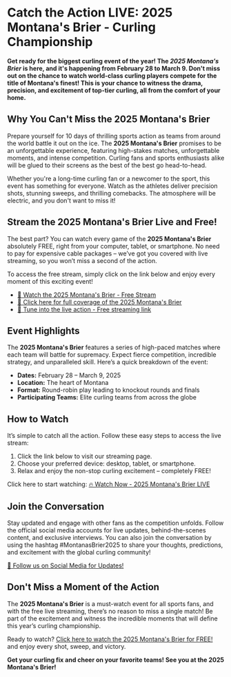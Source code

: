 # Catch the Action LIVE: 2025 Montana's Brier - Curling Championship

**Get ready for the biggest curling event of the year! The _2025 Montana's Brier_ is here, and it's happening from February 28 to March 9. Don't miss out on the chance to watch world-class curling players compete for the title of Montana's finest! This is your chance to witness the drama, precision, and excitement of top-tier curling, all from the comfort of your home.**

## Why You Can't Miss the 2025 Montana's Brier

Prepare yourself for 10 days of thrilling sports action as teams from around the world battle it out on the ice. The **2025 Montana's Brier** promises to be an unforgettable experience, featuring high-stakes matches, unforgettable moments, and intense competition. Curling fans and sports enthusiasts alike will be glued to their screens as the best of the best go head-to-head.

Whether you're a long-time curling fan or a newcomer to the sport, this event has something for everyone. Watch as the athletes deliver precision shots, stunning sweeps, and thrilling comebacks. The atmosphere will be electric, and you don't want to miss it!

## Stream the 2025 Montana's Brier Live and Free!

The best part? You can watch every game of the **2025 Montana's Brier** absolutely FREE, right from your computer, tablet, or smartphone. No need to pay for expensive cable packages – we’ve got you covered with live streaming, so you won’t miss a second of the action.

To access the free stream, simply click on the link below and enjoy every moment of this exciting event!

- [📱 Watch the 2025 Montana's Brier - Free Stream](https://tinyurl.com/livestreamfreeo?st=2025montanasbrier&si=gh)
- [🎥 Click here for full coverage of the 2025 Montana's Brier](https://tinyurl.com/livestreamfreeo?st=2025montanasbrier&si=gh)
- [🧊 Tune into the live action - Free streaming link](https://tinyurl.com/livestreamfreeo?st=2025montanasbrier&si=gh)

## Event Highlights

The **2025 Montana's Brier** features a series of high-paced matches where each team will battle for supremacy. Expect fierce competition, incredible strategy, and unparalleled skill. Here’s a quick breakdown of the event:

- **Dates:** February 28 – March 9, 2025
- **Location:** The heart of Montana
- **Format:** Round-robin play leading to knockout rounds and finals
- **Participating Teams:** Elite curling teams from across the globe

## How to Watch

It’s simple to catch all the action. Follow these easy steps to access the live stream:

1. Click the link below to visit our streaming page.
2. Choose your preferred device: desktop, tablet, or smartphone.
3. Relax and enjoy the non-stop curling excitement – completely FREE!

Click here to start watching: [🔥 Watch Now - 2025 Montana's Brier LIVE](https://tinyurl.com/livestreamfreeo?st=2025montanasbrier&si=gh)

## Join the Conversation

Stay updated and engage with other fans as the competition unfolds. Follow the official social media accounts for live updates, behind-the-scenes content, and exclusive interviews. You can also join the conversation by using the hashtag #MontanasBrier2025 to share your thoughts, predictions, and excitement with the global curling community!

[📲 Follow us on Social Media for Updates!](https://tinyurl.com/livestreamfreeo?st=2025montanasbrier&si=gh)

## Don't Miss a Moment of the Action

The **2025 Montana's Brier** is a must-watch event for all sports fans, and with the free live streaming, there’s no reason to miss a single match! Be part of the excitement and witness the incredible moments that will define this year’s curling championship.

Ready to watch? [Click here to watch the 2025 Montana's Brier for FREE!](https://tinyurl.com/livestreamfreeo?st=2025montanasbrier&si=gh) and enjoy every shot, sweep, and victory.

**Get your curling fix and cheer on your favorite teams! See you at the 2025 Montana's Brier!**
